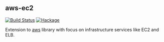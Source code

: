 ## aws-ec2

[![Build Status](https://travis-ci.org/zalora/aws-ec2.svg?branch=master)](https://travis-ci.org/zalora/aws-ec2)
[![Hackage](https://img.shields.io/hackage/v/aws-ec2.svg)](http://hackage.haskell.org/package/aws-ec2)

Extension to [aws](https://github.com/aristidb/aws) library with focus on infrastructure services like EC2 and ELB.

